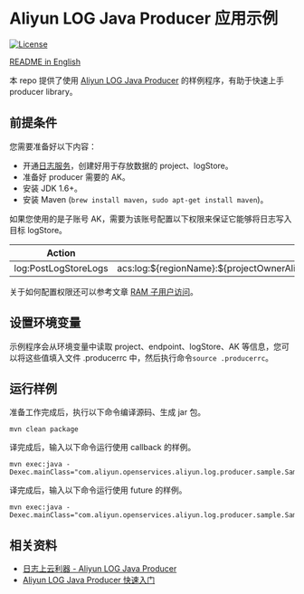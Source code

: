 # Aliyun LOG Java Producer 应用示例

[![License](https://img.shields.io/badge/license-Apache2.0-blue.svg)](/LICENSE)

[README in English](/README.md)

本 repo 提供了使用 [Aliyun LOG Java Producer](https://github.com/aliyun/aliyun-log-producer) 的样例程序，有助于快速上手 producer library。

## 前提条件
您需要准备好以下内容：
* 开通[日志服务](https://cn.aliyun.com/product/sls)，创建好用于存放数据的 project、logStore。
* 准备好 producer 需要的 AK。
* 安装 JDK 1.6+。
* 安装 Maven (`brew install maven`，`sudo apt-get install maven`)。

如果您使用的是子账号 AK，需要为该账号配置以下权限来保证它能够将日志写入目标 logStore。
<table>
<thead>
<tr>
<th>Action</th>
<th>Resource</th>
</tr>
</thead>
<tbody>
<tr>
<td>log:PostLogStoreLogs</td>
<td>acs:log:${regionName}:${projectOwnerAliUid}:project/${projectName}/logstore/${logstoreName}</td>
</tr>
</tbody>
</table>

关于如何配置权限还可以参考文章 [RAM 子用户访问](https://help.aliyun.com/document_detail/29049.html)。


## 设置环境变量
示例程序会从环境变量中读取 project、endpoint、logStore、AK 等信息，您可以将这些值填入文件 .producerrc 中，然后执行命令`source .producerrc`。

## 运行样例
准备工作完成后，执行以下命令编译源码、生成 jar 包。
```
mvn clean package
```

译完成后，输入以下命令运行使用 callback 的样例。
```
mvn exec:java -Dexec.mainClass="com.aliyun.openservices.aliyun.log.producer.sample.SampleProducerWithCallback"
```

译完成后，输入以下命令运行使用 future 的样例。
```
mvn exec:java -Dexec.mainClass="com.aliyun.openservices.aliyun.log.producer.sample.SampleProducerWithFuture"
```

## 相关资料
* [日志上云利器 - Aliyun LOG Java Producer](https://yq.aliyun.com/articles/682762)
* [Aliyun LOG Java Producer 快速入门](https://yq.aliyun.com/articles/682761)


